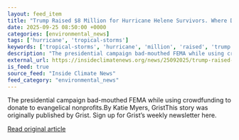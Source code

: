 ```yaml
---
layout: feed_item
title: "Trump Raised $8 Million for Hurricane Helene Survivors. Where Did It All Go?"
date: 2025-09-25 08:50:00 +0000
categories: [environmental_news]
tags: ['hurricane', 'tropical-storms']
keywords: ['tropical-storms', 'hurricane', 'million', 'raised', 'trump']
description: "The presidential campaign bad-mouthed FEMA while using crowdfunding to donate to evangelical nonprofits"
external_url: https://insideclimatenews.org/news/25092025/trump-raised-millions-for-helene-survivors-where-did-it-go/
is_feed: true
source_feed: "Inside Climate News"
feed_category: "environmental_news"
---
```


The presidential campaign bad-mouthed FEMA while using crowdfunding to donate to evangelical nonprofits.By Katie Myers, GristThis story was originally published by Grist. Sign up for Grist’s weekly newsletter here.

[Read original article](https://insideclimatenews.org/news/25092025/trump-raised-millions-for-helene-survivors-where-did-it-go/)
